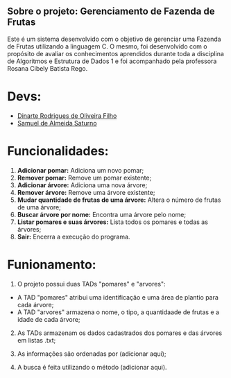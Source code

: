 ## Sobre o projeto: Gerenciamento de Fazenda de Frutas
Este é um sistema desenvolvido com o objetivo de gerenciar uma Fazenda de Frutas utilizando a linguagem C. O mesmo, foi desenvolvido com o propósito de avaliar os conhecimentos aprendidos durante toda a disciplina de Algoritmos e Estrutura de Dados 1 e foi acompanhado pela professora Rosana Cibely Batista Rego.

# Devs:
- [Dinarte Rodrigues de Oliveira Filho](https://github.com/dinarteefilho)
- [Samuel de Almeida Saturno](https://github.com/Samuel-Saturno)

# Funcionalidades:
1. **Adicionar pomar:** Adiciona um novo pomar;
2. **Remover pomar:** Remove um pomar existente;
3. **Adicionar árvore:** Adiciona uma nova árvore;
4. **Remover árvore:** Remove uma árvore existente;
5. **Mudar quantidade de frutas de uma árvore:** Altera o número de frutas de uma árvore;
6. **Buscar árvore por nome:** Encontra uma árvore pelo nome;
7. **Listar pomares e suas árvores:** Lista todos os pomares e todas as árvores;
8. **Sair:** Encerra a execução do programa.

# Funionamento:
1. O projeto possui duas TADs "pomares" e "arvores":
- A TAD "pomares" atribui uma identificação e uma área de plantio para cada árvore;
- A TAD "arvores" armazena o nome, o tipo, a quantidaade de frutas e a idade de cada árvore;

2. As TADs armazenam os dados cadastrados dos pomares e das árvores em listas .txt;

3. As informações são ordenadas por (adicionar aqui);

4. A busca é feita utilizando o método (adicionar aqui).